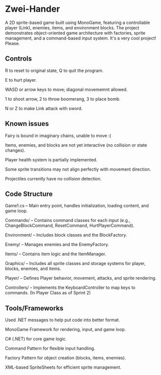 # Zwei-Hander
A 2D sprite-based game built using MonoGame, featuring a controllable player (Link), enemies, items, and environment blocks. The project demonstrates object-oriented game architecture with factories, sprite management, and a command-based input system. It's a very cool project! Please.
## Controls
R to reset to original state, Q to quit the program.

E to hurt player.

WASD or arrow keys to move; diagonal movememnt allowed.

1 to shoot arrow, 2 to throw boomerang, 3 to place bomb.

N or Z to make Link attack with sword.
## Known issues
Fairy is bound in imaginary chains, unable to move :(

Items, enemies, and blocks are not yet interactive (no collision or state changes).

Player health system is partially implemented.

Some sprite transitions may not align perfectly with movement direction.

Projectiles currently have no collision detection.
## Code Structure
Game1.cs – Main entry point, handles initialization, loading content, and game loop.

Commands/ – Contains command classes for each input (e.g., ChangeBlockCommand, ResetCommand, HurtPlayerCommand).

Environment/ – Includes block classes and the BlockFactory.

Enemy/ – Manages enemies and the EnemyFactory.

Items/ – Contains item logic and the ItemManager.

Graphics/ – Includes all sprite classes and storage systems for player, blocks, enemies, and items.

Player/ – Defines Player behavior, movement, attacks, and sprite rendering.

Controllers/ – Implements the KeyboardController to map keys to commands. (In Player Class as of Sprint 2)
## Tools/Frameworks
Used .NET messages to help put code into better format.

MonoGame Framework for rendering, input, and game loop.

C# (.NET) for core game logic.

Command Pattern for flexible input handling.

Factory Pattern for object creation (blocks, items, enemies).

XML-based SpriteSheets for efficient sprite management.
